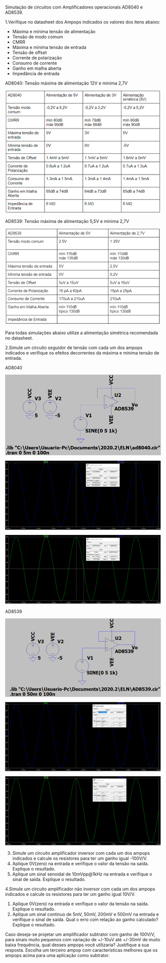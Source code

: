 Simulação de circuitos com Amplificadores operacionais AD8040 e AD8539.

1.Verifique no datasheet dos Ampops indicados os valores dos itens abaixo:

- Máxima e mínima tensão de alimentação
- Tensão de modo comum
- CMRR
- Máxima e mínima tensão de entrada
- Tensão de offset
- Corrente de polarização
- Consumo de corrente
- Ganho em malha aberta
- Impedância de entrada

AD8040: Tensão máxima de alimentação 12V e mínima 2,7V

![](https://github.com/LFRB-IFSC/ELN22104_2020_2/blob/prof-lohmann-Alunos_01/Alunos/Larah/Midias/AD8040.tabelageral.PNG)

AD8539: Tensão máxima de alimentação 5,5V e mínima 2,7V

![](https://github.com/LFRB-IFSC/ELN22104_2020_2/blob/prof-lohmann-Alunos_01/Alunos/Larah/Midias/AD8539.tabelageral.PNG)

Para todas simulações abaixo utilize a alimentação simétrica recomendada no datasheet.

2.Simule um circuito seguidor de tensão com cada um dos ampops indicados e verifique os efeitos decorrentes da máxima e mínima tensão de entrada.

AD8040

![](https://github.com/LFRB-IFSC/ELN22104_2020_2/blob/prof-lohmann-Alunos_01/Alunos/Larah/Midias/AD840.buffer.anp03.esquematico.PNG)

![](https://github.com/LFRB-IFSC/ELN22104_2020_2/blob/prof-lohmann-Alunos_01/Alunos/Larah/Midias/AD8040.buffer.anp03.GRAFICO.Vin.PNG)

![](https://github.com/LFRB-IFSC/ELN22104_2020_2/blob/prof-lohmann-Alunos_01/Alunos/Larah/Midias/AD8040.buffer.anp03.GRAFICO.Vo.PNG)

AD8539

![](https://github.com/LFRB-IFSC/ELN22104_2020_2/blob/prof-lohmann-Alunos_01/Alunos/Larah/Midias/AD8539.buffer.anp03.esquematico.PNG)

![](https://github.com/LFRB-IFSC/ELN22104_2020_2/blob/prof-lohmann-Alunos_01/Alunos/Larah/Midias/AD8539.buffer.anp03.GRAFICO.Vin.PNG)

![](https://github.com/LFRB-IFSC/ELN22104_2020_2/blob/prof-lohmann-Alunos_01/Alunos/Larah/Midias/AD8539.buffer.anp03.GRAFICO.Vo.PNG)


3. Simule um circuito amplificador inversor com cada um dos ampops indicados e calcule os
resistores para ter um ganho igual -100V/V.
1. Aplique 0V(zero) na entrada e verifique o valor da tensão na saída. Explique o resultado.
2. Aplique um sinal senoidal de 10mVpp@1kHz na entrada e verifique o sinal de saída.
Explique o resultado.

4.Simule um circuito amplificador não inversor com cada um dos ampops indicados e calcule
os resistores para ter um ganho igual 10V/V.
1. Aplique 0V(zero) na entrada e verifique o valor da tensão na saída. Explique o resultado.
2. Aplique um sinal continuo de 5mV, 50mV, 200mV e 500mV na entrada e verifique o sinal
de saída. Qual o erro com relação ao ganho calculado? Explique o resultado.

Caso deseja-se projetar um amplificador subtrator com ganho de 100V/V, para sinais muito
pequenos com variação de +/-10uV até +/-30mV de muito baixa frequência, qual desses ampops
você utilizaria? Justifique a sua resposta.
Escolha um terceiro ampop com características melhores que os ampops acima para uma aplicação
como subtrator.
